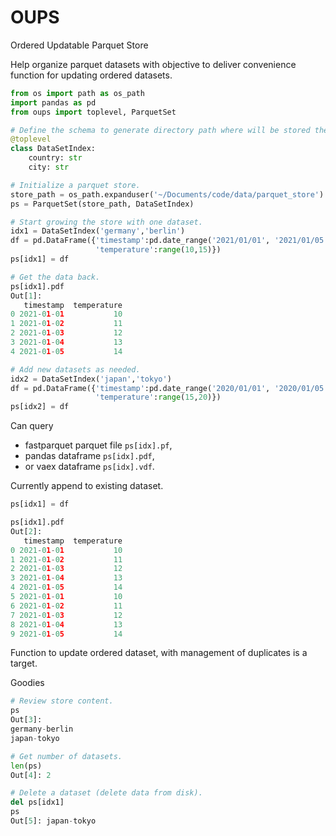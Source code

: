 # OUPS
Ordered Updatable Parquet Store

Help organize parquet datasets with objective to deliver convenience function for updating ordered datasets.

```python
from os import path as os_path
import pandas as pd
from oups import toplevel, ParquetSet

# Define the schema to generate directory path where will be stored the data.
@toplevel
class DataSetIndex:
    country: str
    city: str

# Initialize a parquet store.
store_path = os_path.expanduser('~/Documents/code/data/parquet_store')
ps = ParquetSet(store_path, DataSetIndex)

# Start growing the store with one dataset.
idx1 = DataSetIndex('germany','berlin')
df = pd.DataFrame({'timestamp':pd.date_range('2021/01/01', '2021/01/05', freq='1D'),
                   'temperature':range(10,15)})
ps[idx1] = df

# Get the data back.
ps[idx1].pdf
Out[1]: 
   timestamp  temperature
0 2021-01-01           10
1 2021-01-02           11
2 2021-01-03           12
3 2021-01-04           13
4 2021-01-05           14

# Add new datasets as needed.
idx2 = DataSetIndex('japan','tokyo')
df = pd.DataFrame({'timestamp':pd.date_range('2020/01/01', '2020/01/05', freq='1D'),
                   'temperature':range(15,20)})
ps[idx2] = df
```

Can query
  - fastparquet parquet file `ps[idx].pf`,
  - pandas dataframe `ps[idx].pdf`,
  - or vaex dataframe `ps[idx].vdf`.

Currently append to existing dataset.
```python
ps[idx1] = df

ps[idx1].pdf
Out[2]: 
   timestamp  temperature
0 2021-01-01           10
1 2021-01-02           11
2 2021-01-03           12
3 2021-01-04           13
4 2021-01-05           14
5 2021-01-01           10
6 2021-01-02           11
7 2021-01-03           12
8 2021-01-04           13
9 2021-01-05           14
```

Function to update ordered dataset, with management of duplicates is a target.

Goodies
```python
# Review store content.
ps
Out[3]: 
germany-berlin
japan-tokyo

# Get number of datasets.
len(ps)
Out[4]: 2

# Delete a dataset (delete data from disk).
del ps[idx1]
ps
Out[5]: japan-tokyo
```

